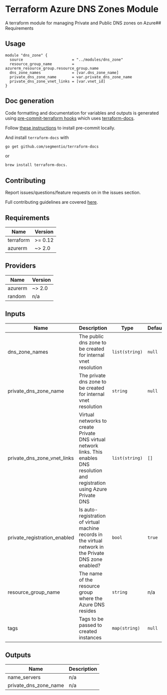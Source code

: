 # Terraform Azure DNS Zones Module

A terraform module for managing Private and Public DNS zones on Azure## Requirements

## Usage
```hcl
module "dns_zone" {
  source                      = "../modules/dns_zone"
  resource_group_name         = azurerm_resource_group.resource_group.name
  dns_zone_names              = [var.dns_zone_name]
  private_dns_zone_name       = var.private_dns_zone_name
  private_dns_zone_vnet_links = [var.vnet_id]
}
```
## Doc generation

Code formatting and documentation for variables and outputs is generated using [pre-commit-terraform hooks](https://github.com/antonbabenko/pre-commit-terraform) which uses [terraform-docs](https://github.com/segmentio/terraform-docs).

Follow [these instructions](https://github.com/antonbabenko/pre-commit-terraform#how-to-install) to install pre-commit locally.

And install `terraform-docs` with
```bash
go get github.com/segmentio/terraform-docs
```
or
```bash
brew install terraform-docs.
```

## Contributing

Report issues/questions/feature requests on in the issues section.

Full contributing guidelines are covered [here](CONTRIBUTING.md).

<!-- BEGINNING OF PRE-COMMIT-TERRAFORM DOCS HOOK -->
## Requirements

| Name | Version |
|------|---------|
| terraform | >= 0.12 |
| azurerm | ~> 2.0 |

## Providers

| Name | Version |
|------|---------|
| azurerm | ~> 2.0 |
| random | n/a |

## Inputs

| Name | Description | Type | Default | Required |
|------|-------------|------|---------|:--------:|
| dns\_zone\_names | The public dns zone to be created for internal vnet resolution | `list(string)` | `null` | no |
| private\_dns\_zone\_name | The private dns zone to be created for internal vnet resolution | `string` | `null` | no |
| private\_dns\_zone\_vnet\_links | Virtual networks to create Private DNS virtual network links. This enables DNS resolution and registration using Azure Private DNS | `list(string)` | `[]` | no |
| private\_registration\_enabled | Is auto-registration of virtual machine records in the virtual network in the Private DNS zone enabled? | `bool` | `true` | no |
| resource\_group\_name | The name of the resource group where the Azure DNS resides | `string` | n/a | yes |
| tags | Tags to be passed to created instances | `map(string)` | `null` | no |

## Outputs

| Name | Description |
|------|-------------|
| name\_servers | n/a |
| private\_dns\_zone\_name | n/a |

<!-- END OF PRE-COMMIT-TERRAFORM DOCS HOOK -->

